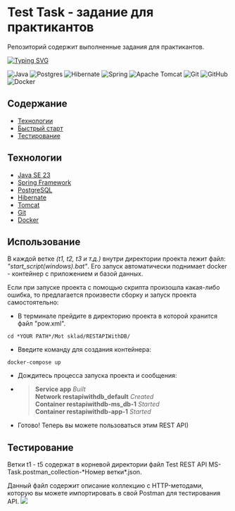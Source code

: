 # Test Task - задание для практикантов
Репозиторий содержит выполненные задания для практикантов.

[![Typing SVG](https://readme-typing-svg.herokuapp.com?color=%2336BCF7&lines=Проект+на+стадии+разработки)](https://git.io/typing-svg)

![Java](https://img.shields.io/badge/java-%23ED8B00.svg?style=for-the-badge&logo=openjdk&logoColor=white)
![Postgres](https://img.shields.io/badge/postgres-%23316192.svg?style=for-the-badge&logo=postgresql&logoColor=white)
![Hibernate](https://img.shields.io/badge/Hibernate-59666C?style=for-the-badge&logo=Hibernate&logoColor=white)
![Spring](https://img.shields.io/badge/spring-%236DB33F.svg?style=for-the-badge&logo=spring&logoColor=white)
![Apache Tomcat](https://img.shields.io/badge/apache%20tomcat-%23F8DC75.svg?style=for-the-badge&logo=apache-tomcat&logoColor=black)
![Git](https://img.shields.io/badge/git-%23F05033.svg?style=for-the-badge&logo=git&logoColor=white)
![GitHub](https://img.shields.io/badge/github-%23121011.svg?style=for-the-badge&logo=github&logoColor=white)
![Docker](https://img.shields.io/badge/docker-%230db7ed.svg?style=for-the-badge&logo=docker&logoColor=white)

## Содержание
- [Технологии](#Технологии)
- [Быстрый старт](#Использование)
- [Тестирование](#Тестирование)


## Технологии
+ [Java SE 23](https://jdk.java.net/23/)
+ [Spring Framework](https://spring.io/)
+ [PostgreSQL](https://www.postgresql.org/)
+ [Hibernate](https://hibernate.org/)
+ [Tomcat](https://tomcat.apache.org/)
+ [Git](https://git-scm.com/)
+ [Docker](https://www.docker.com/)


## Использование
В каждой ветке *(t1, t2, t3 и т.д.)* внутри директории проекта лежит файл: *"start_script(windows).bat"*.
Его запуск автоматически поднимает docker - контейнер с приложением и базой данных.

Если при запуске проекта с помощью скрипта произошла какая-либо ошибка, то
предлагается произвести сборку и запуск проекта самостоятельно:
+ В терминале прейдите в директорию проекта в которой хранится файл "pow.xml".
```
cd *YOUR PATH*/Mot sklad/RESTAPIWithDB/
```
+ Введите команду для создания контейнера:
``` 
docker-compose up
```
+ Дождитесь процесса запуска проекта и сообщения:
+ > **Service app**                      *Built*  
  > **Network restapiwithdb_default**    *Created*  
  > **Container restapiwithdb-ms_db-1**  *Started*  
  > **Container restapiwithdb-app-1**    *Started*
+ Готово! Теперь вы можете пользоваться этим REST API)

## Тестирование
Ветки t1 - t5 содержат в корневой директории файл Test REST API MS-Task.postman_collection-\*Номер ветки\*.json.

Данный файл содержит описание коллекцию с HTTP-методами, которую вы можете импортировать
в свой Postman для тестирования API.
![](img/postman-import.gif)
